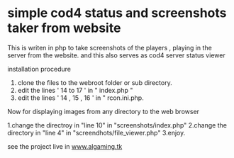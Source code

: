 # simple cod4 status and screenshots taker from website
This is writen in php to take screenshots of the players , playing in the server from the website.
 and this also serves as cod4 server status viewer 

installation procedure
1. clone the files to the webroot folder or sub directory.
2. edit the lines ' 14 to 17 ' in " index.php "
3. edit the lines ' 14 , 15 , 16 ' in " rcon.ini.php.

Now for displaying images from any directory to the web browser

1.change the directroy in "line 10" in "screenshots/index.php"
2.change the directory in "line 4" in "screendhots/file_viewer.php"
3.enjoy.


see the project live in www.algaming.tk 
